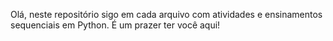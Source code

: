 Olá, neste repositório sigo em cada arquivo com atividades e ensinamentos sequenciais em Python. É um prazer ter você aqui!
